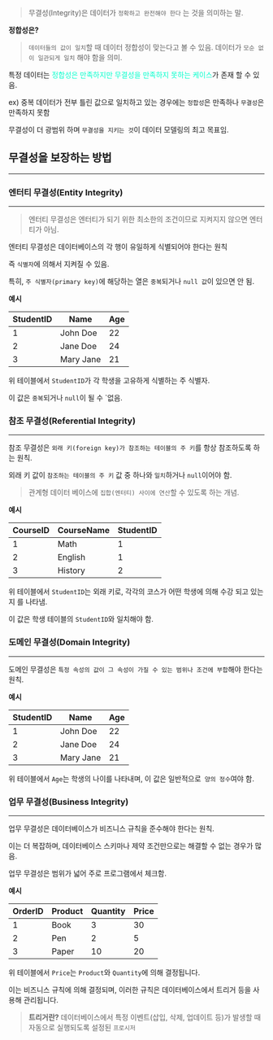 
>무결성(Integrity)은 데이터가 `정확하고 완전해야 한다` 는 것을 의미하는 말.

**정합성은?**

> `데이터들의 값이 일치`할 때 데이터 정합성이 맞는다고 볼 수 있음.
> 데이터가 `모순 없이 일관되게 일치` 해야 함을 의미.

특정 데이터는 <span style="color:#00FFCC">정합성은 만족하지만 무결성을 만족하지 못하는 케이스</span>가 존재 할 수 있음.

ex) 중복 데이터가 전부 틀린 값으로 일치하고 있는 경우에는 `정합성`은 만족하나 `무결성`은 만족하지 못함

무결성이 더 광범위 하며 `무결성을 지키는 것`이 데이터 모델링의 최고 목표임.

## 무결성을 보장하는 방법
---

### 엔터티 무결성(Entity Integrity)
---

> 엔터티 무결성은 엔터티가 되기 위한 최소한의 조건이므로 지켜지지 않으면 엔터티가 아님.

엔터티 무결성은 데이터베이스의 각 행이 유일하게 식별되어야 한다는 원칙 

즉 `식별자`에 의해서 지켜질 수 있음.

특히, `주 식별자(primary key)`에 해당하는 열은 `중복`되거나 `null 값`이 있으면 안 됨. 

**예시**

|StudentID|Name|Age|
|---|---|---|
|1|John Doe|22|
|2|Jane Doe|24|
|3|Mary Jane|21|

위 테이블에서 `StudentID`가 각 학생을 고유하게 식별하는 주 식별자. 

이 값은 `중복`되거나 `null`이 될 수 `없음.

### 참조 무결성(Referential Integrity) 
---

참조 무결성은 `외래 키(foreign key)가 참조하는 테이블의 주 키`를 항상 참조하도록 하는 원칙. 

외래 키 값이 `참조하는 테이블의 주 키` 값 중 하나와 `일치`하거나 `null`이어야 함. 

>관계형 데이터 베이스에 `집합(엔터티) 사이에 연산`할 수 있도록 하는 개념.

**예시**

|CourseID|CourseName|StudentID|
|---|---|---|
|1|Math|1|
|2|English|1|
|3|History|2|

위 테이블에서 `StudentID`는 외래 키로, 각각의 코스가 어떤 학생에 의해 수강 되고 있는지 를 나타냄. 

이 값은 학생 테이블의 `StudentID`와 일치해야 함.

### 도메인 무결성(Domain Integrity) 
---

도메인 무결성은 `특정 속성의 값이 그 속성이 가질 수 있는 범위나 조건에 부합`해야 한다는 원칙. 

**예시**

|StudentID|Name|Age|
|---|---|---|
|1|John Doe|22|
|2|Jane Doe|24|
|3|Mary Jane|21|

위 테이블에서 `Age`는 학생의 나이를 나타내며, 이 값은 일반적으로` 양의 정수`여야 함.

### 업무 무결성(Business Integrity)
---

업무 무결성은 데이터베이스가 비즈니스 규칙을 준수해야 한다는 원칙. 

이는 더 복잡하며, 데이터베이스 스키마나 제약 조건만으로는 해결할 수 없는 경우가 많음.

업무 무결성은 범위가 넓어 주로 프로그램에서 체크함.


**예시**

|OrderID|Product|Quantity|Price|
|---|---|---|---|
|1|Book|3|30|
|2|Pen|2|5|
|3|Paper|10|20|

위 테이블에서 `Price`는 `Product`와 `Quantity`에 의해 결정됩니다. 

이는 비즈니스 규칙에 의해 결정되며, 이러한 규칙은 데이터베이스에서 트리거 등을 사용해 관리됩니다.


>**트리거란?**
>데이터베이스에서 특정 이벤트(삽입, 삭제, 업데이트 등)가 발생할 때 자동으로 실행되도록 설정된 `프로시저`
